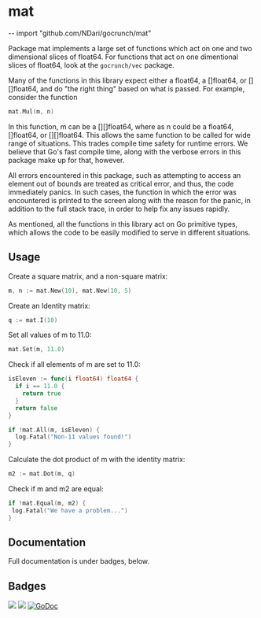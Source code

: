 # mat
--
    import "github.com/NDari/gocrunch/mat"

Package mat implements a large set of functions which act on one and two
dimensional slices of float64. For functions that act on one dimentional
slices of float64, look at the `gocrunch/vec` package.

Many of the functions in this library expect either a float64, a []float64,
or [][]float64, and do "the right thing" based on what is passed. For example,
consider the function

```go
mat.Mul(m, n)
```
In this function, m can be a [][]float64, where as n could be
a float64, []float64, or [][]float64. This allows the same function to be called
for wide range of situations. This trades compile time safety for runtime errors.
We believe that Go's fast compile time, along with the verbose errors in this
package make up for that, however.

All errors encountered in this package, such as attempting to access an
element out of bounds are treated as critical error, and thus, the code
immediately panics. In such cases, the function in which the error was
encountered is printed to the screen along with the reason for the panic,
in addition to the full stack trace, in order to help fix any issues
rapidly.

As mentioned, all the functions in this library act on Go primitive types,
which allows the code to be easily modified to serve in different situations.

## Usage

Create a square matrix, and a non-square matrix:

```go
m, n := mat.New(10), mat.New(10, 5)
```
Create an Identity matrix:

```go
q := mat.I(10)
```
Set all values of m to 11.0:

```go
mat.Set(m, 11.0)
```
Check if all elements of m are set to 11.0:

```go
isEleven := func(i float64) float64 {
  if i == 11.0 {
    return true
  }
  return false
}

if !mat.All(m, isEleven) {
  log.Fatal("Non-11 values found!")
}
```
Calculate the  dot product of m with the identity matrix:

```go
m2 := mat.Dot(m, q)
```
Check if m and m2 are equal:

 ```go
if !mat.Equal(m, m2) {
  log.Fatal("We have a problem...")
}

 ```
## Documentation

Full documentation is under badges, below.

## Badges

![](https://img.shields.io/badge/license-MIT-blue.svg)
![](https://img.shields.io/badge/status-stable-green.svg)
[![GoDoc](https://godoc.org/github.com/NDari/gocrunch/mat?status.svg)](https://godoc.org/github.com/NDari/gocrunch/mat)
